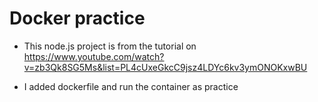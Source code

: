 # Docker practice

- This node.js project is from the tutorial on https://www.youtube.com/watch?v=zb3Qk8SG5Ms&list=PL4cUxeGkcC9jsz4LDYc6kv3ymONOKxwBU

- I added dockerfile and run the container as practice